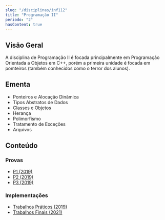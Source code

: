 ```yaml
---
slug: "/disciplinas/inf112"
title: "Programação II"
periodo: "2"
hasContent: true
---
```


## Visão Geral

A disciplina de Programação II é focada principalmente em Programação Orientada a Objetos em C++, porém a primeira unidade é focada em pomteiros (também conhecidos como o terror dos alunos).

## Ementa

- Ponteiros e Alocação Dinâmica
- Tipos Abstratos de Dados
- Classes e Objetos
- Herança
- Polimorfismo
- Tratamento de Exceções
- Arquivos

## Conteúdo

### Provas

- [P1 (2019)](https://photos.app.goo.gl/YqQdvJ3ajQ7rNcsC6)
- [P2 (2019)](https://photos.app.goo.gl/XNzjb8Zjip9jbLtJ9)
- [P3 (2019)](https://photos.app.goo.gl/zNoU2kULApF7vBL57)

### Implementações

- [Trabalhos Práticos (2019)](https://github.com/lucasjoviniano/UFV/tree/main/INF112)
- [Trabalhos Finais (2021)](https://github.com/INF112-Programacao2)
